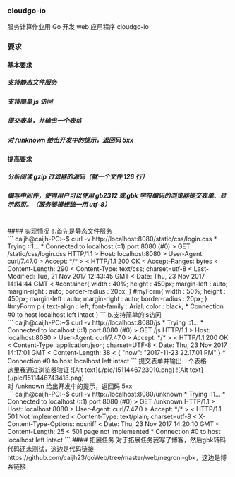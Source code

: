 ### cloudgo-io
服务计算作业用 Go 开发 web 应用程序 cloudgo-io
### 要求
#### 基本要求
##### 支持静态文件服务
##### 支持简单 js 访问
##### 提交表单，并输出一个表格
##### 对 /unknown 给出开发中的提示，返回码 5xx
#### 提高要求
##### 分析阅读 gzip 过滤器的源码（就一个文件 126 行）
##### 编写中间件，使得用户可以使用 gb2312 或 gbk 字符编码的浏览器提交表单、显示网页。（服务器模板统一用 utf-8）
</br>
#### 实现情况
a.首先是静态文件服务</br>
```
caijh@caijh-PC:~$ curl -v http://localhost:8080/static/css/login.css
*   Trying ::1...
* Connected to localhost (::1) port 8080 (#0)
> GET /static/css/login.css HTTP/1.1
> Host: localhost:8080
> User-Agent: curl/7.47.0
> Accept: */*
> 
< HTTP/1.1 200 OK
< Accept-Ranges: bytes
< Content-Length: 290
< Content-Type: text/css; charset=utf-8
< Last-Modified: Tue, 21 Nov 2017 12:43:45 GMT
< Date: Thu, 23 Nov 2017 14:14:44 GMT
< 
#container{
	width : 40%;
	height : 450px;
	margin-left : auto;
	margin-right : auto;
	border-radius : 20px;
}
#myForm{
	width : 50%;
	height : 450px;
	margin-left : auto;
	margin-right : auto;
	border-radius : 20px;
}
#myForm p {
	text-align : left;
	font-family : Arial;
	color : black;
* Connection #0 to host localhost left intact
}
```
b.支持简单的js访问</br>
```
caijh@caijh-PC:~$ curl -v http://localhost:8080/js
*   Trying ::1...
* Connected to localhost (::1) port 8080 (#0)
> GET /js HTTP/1.1
> Host: localhost:8080
> User-Agent: curl/7.47.0
> Accept: */*
> 
< HTTP/1.1 200 OK
< Content-Type: application/json; charset=UTF-8
< Date: Thu, 23 Nov 2017 14:17:01 GMT
< Content-Length: 38
< 
{
  "now": "2017-11-23 22.17.01 PM"
}
* Connection #0 to host localhost left intact
```
提交表单并输出一个表格</br>
这里我通过浏览器验证
![Alt text](./pic/1511446723010.png)
![Alt text](./pic/1511446743418.png)
</br>
对 /unknown 给出开发中的提示，返回码 5xx</br>
```
caijh@caijh-PC:~$ curl -v http://localhost:8080/unknown
*   Trying ::1...
* Connected to localhost (::1) port 8080 (#0)
> GET /unknown HTTP/1.1
> Host: localhost:8080
> User-Agent: curl/7.47.0
> Accept: */*
> 
< HTTP/1.1 501 Not Implemented
< Content-Type: text/plain; charset=utf-8
< X-Content-Type-Options: nosniff
< Date: Thu, 23 Nov 2017 14:20:10 GMT
< Content-Length: 25
< 
501 page not implemented
* Connection #0 to host localhost left intact
```
#### 拓展任务
对于拓展任务我写了博客，然后gbk转码代码还未测试，这边是代码链接https://github.com/caijh23/goWeb/tree/master/web/negroni-gbk，这边是博客链接

